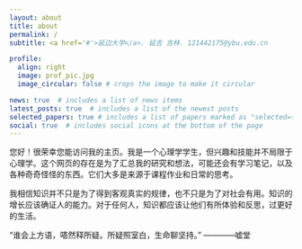 ```yaml
---
layout: about
title: about
permalink: /
subtitle: <a href='#'>延边大学</a>. 延吉 吉林. 121442175@ybu.edu.cn

profile:
  align: right
  image: prof_pic.jpg
  image_circular: false # crops the image to make it circular

news: true  # includes a list of news items
latest_posts: true  # includes a list of the newest posts
selected_papers: true # includes a list of papers marked as "selected={true}"
social: true  # includes social icons at the bottom of the page
---
```


您好！很荣幸您能访问我的主页。我是一个心理学学生，但兴趣和技能并不局限于心理学。这个网页的存在是为了汇总我的研究和想法，可能还会有学习笔记，以及各种奇奇怪怪的东西。它们大多是来源于课程作业和日常的思考。

我相信知识并不只是为了得到客观真实的规律，也不只是为了对社会有用。知识的增长应该确证人的能力。对于任何人，知识都应该让他们有所体验和反思，过更好的生活。

“谁会上方语，嗒然释所疑。所疑照室白，生命聊坚持。”  ————嘘堂
